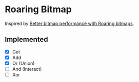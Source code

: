 # Roaring Bitmap

Inspired by [Better bitmap performance with Roaring bitmaps](https://arxiv.org/pdf/1402.6407.pdf).


## Implemented

- [x] Get
- [x] Add
- [x] Or (Union)
- [ ] And (Interact)
- [ ] Xor